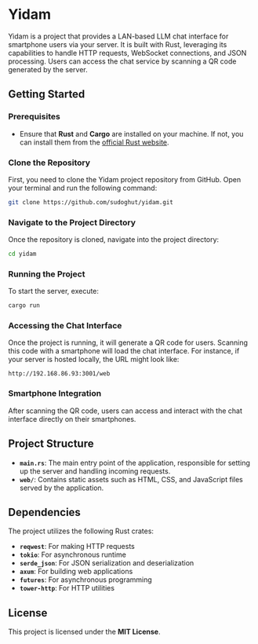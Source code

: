 # Yidam

Yidam is a project that provides a LAN-based LLM chat interface for smartphone users via your server. It is built with Rust, leveraging its capabilities to handle HTTP requests, WebSocket connections, and JSON processing. Users can access the chat service by scanning a QR code generated by the server.

## Getting Started

### Prerequisites

- Ensure that **Rust** and **Cargo** are installed on your machine. If not, you can install them from the [official Rust website](https://www.rust-lang.org/).

### Clone the Repository

First, you need to clone the Yidam project repository from GitHub. Open your terminal and run the following command:

```sh
git clone https://github.com/sudoghut/yidam.git
```

### Navigate to the Project Directory

Once the repository is cloned, navigate into the project directory:

```sh
cd yidam
```

### Running the Project

To start the server, execute:

```sh
cargo run
```

### Accessing the Chat Interface

Once the project is running, it will generate a QR code for users. Scanning this code with a smartphone will load the chat interface. For instance, if your server is hosted locally, the URL might look like:

```
http://192.168.86.93:3001/web
```

### Smartphone Integration

After scanning the QR code, users can access and interact with the chat interface directly on their smartphones.

## Project Structure

- **`main.rs`**: The main entry point of the application, responsible for setting up the server and handling incoming requests.  
- **`web/`**: Contains static assets such as HTML, CSS, and JavaScript files served by the application.

## Dependencies

The project utilizes the following Rust crates:  

- **`reqwest`**: For making HTTP requests  
- **`tokio`**: For asynchronous runtime  
- **`serde_json`**: For JSON serialization and deserialization  
- **`axum`**: For building web applications  
- **`futures`**: For asynchronous programming  
- **`tower-http`**: For HTTP utilities  

## License

This project is licensed under the **MIT License**.  